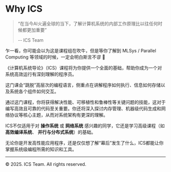 # Why ICS

> “在当今AI火遍全球的当下，了解计算机系统的内部工作原理比以往任何时候都更加重要” 
>
> -- ICS Team

乍一看，你可能会以为这是课程组在吹牛，但是等你了解到 MLSys / Parallel Computing 等领域的时候，一定会明白斯言不谬 👀

《计算机系统导论》（ICS）课程将为你提供一个全面的基础，帮助你成为一个对系统高效运行有深刻理解的程序员。

这门课会“跳脱”高层次的编程语言，侧重点在讲解程序如何执行、信息如何存储以及系统各个组件如何交互。

通过这门课程，你将获得解决性能、可移植性和鲁棒性等关键问题的技能，这对于编写高效且可靠的代码至关重要。你还将深入探讨内存管理、机器级代码生成和网络协议等核心主题，从而对系统架构有更深的理解。

ICS不仅适用于对 **操作系统** 或 **网络系统** 感兴趣的同学，它还是学习高级课程（如 **高效编译系统**、 **并行与分布式系统**）的基础。

无论你是开发高性能应用程序，还是仅仅想了解“幕后”发生了什么，ICS都能让你掌握系统级编程所需的知识和工具。

------

© 2025. ICS Team. All rights reserved.